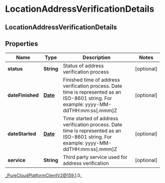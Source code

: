 # LocationAddressVerificationDetails

## LocationAddressVerificationDetails

## Properties

|Name | Type | Description | Notes|
|------------ | ------------- | ------------- | -------------|
| **status** | **String** | Status of address verification process | [optional] |
| **dateFinished** | [**Date**](Date) | Finished time of address verification process. Date time is represented as an ISO-8601 string. For example: yyyy-MM-ddTHH:mm:ss[.mmm]Z | [optional] |
| **dateStarted** | [**Date**](Date) | Time started of address verification process. Date time is represented as an ISO-8601 string. For example: yyyy-MM-ddTHH:mm:ss[.mmm]Z | [optional] |
| **service** | **String** | Third party service used for address verification | [optional] |



_PureCloudPlatformClientV2@159.1.0_
